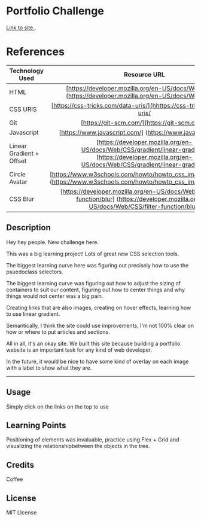 # Portfolio Challenge

​[Link to site.](https://dann-lam.github.io/03-27-2023-Portfolio-Challenge/).

# References
| Technology Used         | Resource URL           |
| ------------- |:-------------:|
| HTML    | [https://developer.mozilla.org/en-US/docs/Web/HTML](https://developer.mozilla.org/en-US/docs/Web/HTML) |
| CSS  URIS   | [https://css-tricks.com/data-uris/](hhttps://css-tricks.com/data-uris/      |
| Git | [https://git-scm.com/](https://git-scm.com/)     |
| Javascript | [https://www.javascript.com/] (https://www.javascript.com/)      |
| Linear Gradient + Offset | [https://developer.mozilla.org/en-US/docs/Web/CSS/gradient/linear-gradient] (https://developer.mozilla.org/en-US/docs/Web/CSS/gradient/linear-gradient)      |
| Circle Avatar | [https://www.w3schools.com/howto/howto_css_image_avatar.asp] (https://www.w3schools.com/howto/howto_css_image_avatar.asp)      |
| CSS Blur | [https://developer.mozilla.org/en-US/docs/Web/CSS/filter-function/blur] (https://developer.mozilla.org/en-US/docs/Web/CSS/filter-function/blur)      |


## Description

​Hey hey people. New challenge here.

This was a big learning project! Lots of great new CSS selection tools.

The biggest learning curve here was figuring out precisely how to use the psuedoclass selectors.

The biggest learning curve was figuring out how to adjust the sizing of containers to suit our content, figuring out how to center things and why things would not center was a big pain.

Creating links that are also images, creating on hover effects, learning how to use linear gradient.

Semantically, I think the site could use improvements, I'm not 100% clear on how or where to put articles and sections.

All in all, it's an okay site. We built this site because building a portfolio website is an important task for any kind of web developer.

In the future, it would be nice to have some kind of overlay on each image with a label to show what they are.


---
## Usage
Simply click on the links on the top to use

## Learning Points

Positioning of elements was invaluable, practice using Flex + Grid and visualizing the relationshipbetween the objects in the tree.

## Credits

Coffee

## License

MIT LIcense


